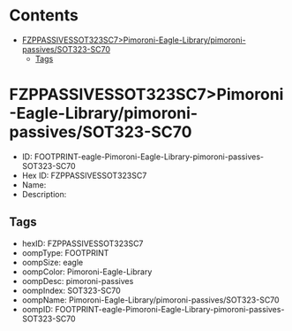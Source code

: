 



Contents
========

* [FZPPASSIVESSOT323SC7>Pimoroni-Eagle-Library/pimoroni-passives/SOT323-SC70](#fzppassivessot323sc7pimoroni-eagle-librarypimoroni-passivessot323-sc70)
	* [Tags](#tags)

# FZPPASSIVESSOT323SC7>Pimoroni-Eagle-Library/pimoroni-passives/SOT323-SC70

- ID: FOOTPRINT-eagle-Pimoroni-Eagle-Library-pimoroni-passives-SOT323-SC70
- Hex ID: FZPPASSIVESSOT323SC7
- Name: 
- Description: 

## Tags

- hexID: FZPPASSIVESSOT323SC7
- oompType: FOOTPRINT
- oompSize: eagle
- oompColor: Pimoroni-Eagle-Library
- oompDesc: pimoroni-passives
- oompIndex: SOT323-SC70
- oompName: Pimoroni-Eagle-Library/pimoroni-passives/SOT323-SC70
- oompID: FOOTPRINT-eagle-Pimoroni-Eagle-Library-pimoroni-passives-SOT323-SC70
